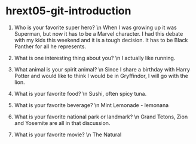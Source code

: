 # hrext05-git-introduction

1. Who is your favorite super hero?
\n 
When I was growing up it was Superman, but now it has to be a Marvel character. I had this debate with my kids this weekend and it is a tough decision. It has to be Black Panther for all he represents. 


2. What is one interesting thing about you?
\n
I actually like running. 


3. What animal is your spirit animal?
\n
Since I share a birthday with Harry Potter and would like to think I would be in Gryffindor, I will go with the lion.


4. What is your favorite food?
\n
Sushi, often spicy tuna.

5. What is your favorite beverage?
\n
Mint Lemonade - lemonana

6. What is your favorite national park or landmark?
\n 
Grand Tetons, Zion and Yosemite are all in that discussion. 


7. What is your favorite movie?
\n
The Natural 
